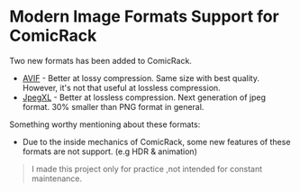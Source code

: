 # Modern Image Formats Support for ComicRack 
Two new formats has been added to ComicRack.
- [AVIF](https://aomediacodec.github.io/av1-avif/) - Better at lossy compression. Same size with best quality. However, it's not that useful at lossless compression.
- [JpegXL](https://jpeg.org/jpegxl/) - Better at lossless compression. Next generation of jpeg format. 30% smaller than PNG format in general.

Something worthy mentioning about these formats:
- Due to the inside mechanics of ComicRack, some new features of these formats are not support. (e.g HDR & animation)

> I made this project only for practice ,not intended for constant maintenance.
